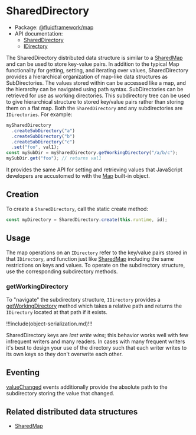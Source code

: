 # SharedDirectory

- Package: [@fluidframework/map](../api/fluid-map.md)
- API documentation:
  - [SharedDirectory](../api/fluid-map.shareddirectory.md)
  - [IDirectory](../api/fluid-map.idirectory.md)

The SharedDirectory distributed data structure is similar to a [SharedMap][] and can be used to store key-value pairs.
In addition to the typical Map functionality for getting, setting, and iterating over values, SharedDirectory provides a
hierarchical organization of map-like data structures as SubDirectories. The values stored within can be accessed like a
map, and the hierarchy can be navigated using path syntax. SubDirectories can be retrieved for use as working
directories. This subdirectory tree can be used to give hierarchical structure to stored key/value pairs rather than
storing them on a flat map. Both the `SharedDirectory` and any subdirectories are `IDirectories`. For example:

```ts
mySharedDirectory
  .createSubDirectory("a")
  .createSubDirectory("b")
  .createSubDirectory("c")
  .set("foo", val1);
const mySubDir = mySharedDirectory.getWorkingDirectory("/a/b/c");
mySubDir.get("foo"); // returns val1
```

It provides the same API for setting and
retrieving values that JavaScript developers are accustomed to with the
[Map](https://developer.mozilla.org/en-US/docs/Web/JavaScript/Reference/Global_Objects/Map) built-in object.

## Creation

To create a `SharedDirectory`, call the static create method:

```typescript
const myDirectory = SharedDirectory.create(this.runtime, id);
```

## Usage

The map operations on an `IDirectory` refer to the key/value pairs stored in that `IDirectory`, and function just like
[SharedMap][] including the same restrictions on keys and values. To operate on the subdirectory structure, use the
corresponding subdirectory methods.

### getWorkingDirectory

To "navigate" the subdirectory structure, `IDirectory` provides a
[getWorkingDirectory](../api/fluid-map.shareddirectory.getworkingdirectory.md) method which takes a relative path and
returns the `IDirectory` located at that path if it exists.

!!!include(object-serialization.md)!!!

SharedDirectory keys are _last write wins_; this behavior works well with few infrequent writers and many readers. In cases
with many frequent writers it's best to design your use of the directory such that each writer writes to its own keys so
they don't overwrite each other.

## Eventing

[valueChanged](../api/fluid-map.shareddirectory.on_1.md) events additionally provide the absolute path to the
subdirectory storing the value that changed.

## Related distributed data structures

- [SharedMap][]

<!-- Links -->
[SharedMap]: ./SharedMap.md
